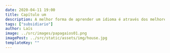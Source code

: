 ```yaml
---
date: 2020-04-11 19:00
title: Capítulo um
description: A melhor forma de aprender um idioma é através dos melhores escritores da língua.
tags: ["subsidiario"]
author: Laís
image: ../src/images/papagaios01.png
imagePost: ../src/static/assets/img/house.jpg
templateKey: ""
---
```

